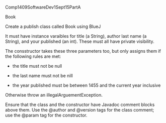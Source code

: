 Comp1409SoftwareDev1Sept15PartA

Book

Create a publish class called Book using BlueJ

It must have instance varaibles for title (a String), author last name (a String), and your published (an int). These must all have private visibility.

The consstructor takes these three parameters too, but only assigns them if the following rules are met:

- the title must not be null

- the last name must not be nill

- the year published must be between 1455 and the current year inclusive

Otherwise throw an illegalArguementException.

Ensure that the class and the constructor have Javadoc comment blocks above them. Use the @author and @version tags for the class comment; use the @param tag for the constructor.
